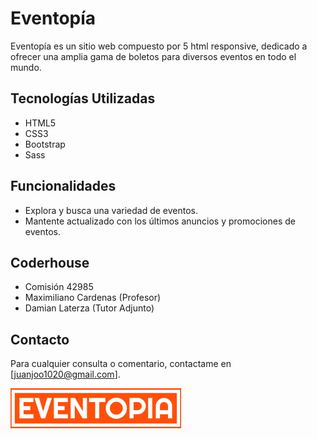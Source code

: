 # Eventopía

Eventopía es un sitio web compuesto por 5 html responsive, dedicado a ofrecer una amplia gama de boletos para diversos eventos en todo el mundo.

## Tecnologías Utilizadas

- HTML5
- CSS3
- Bootstrap
- Sass

## Funcionalidades

- Explora y busca una variedad de eventos.
- Mantente actualizado con los últimos anuncios y promociones de eventos.

## Coderhouse

- Comisión 42985
- Maximiliano Cardenas (Profesor)
- Damian Laterza (Tutor Adjunto)

## Contacto

Para cualquier consulta o comentario, contactame en [juanjoo1020@gmail.com].

![Logo de Eventopía](assets/img/logo-naranja.png)
